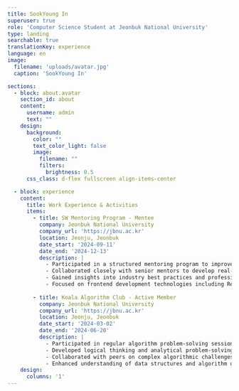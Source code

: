 ```yaml
---
title: SookYoung In
superuser: true
role: 'Computer Science Student at Jeonbuk National University'
type: landing
searchable: true
translationKey: experience
language: en
image:
  filename: 'uploads/avatar.jpg'
  caption: 'SookYoung In'

sections:
  - block: about.avatar
    section_id: about
    content:
      username: admin
      text: ""
    design:
      background:
        color: ""
        text_color_light: false
        image:
          filename: ""
          filters:
            brightness: 0.5
      css_class: d-flex fullscreen align-items-center

  - block: experience
    content:
      title: Work Experience & Activities
      items:
        - title: SW Mentoring Program - Mentee
          company: Jeonbuk National University
          company_url: 'https://jbnu.ac.kr'
          location: Jeonju, Jeonbuk
          date_start: '2024-09-11'
          date_end: '2024-12-13'
          description: |
            - Participated in a structured mentoring program to improve practical skills
            - Collaborated closely with senior mentors to develop real-world programming abilities
            - Gained insights into industry best practices and professional development strategies
            - Focused on frontend development technologies including React and TypeScript
        
        - title: Koala Algorithm Club - Active Member
          company: Jeonbuk National University
          company_url: 'https://jbnu.ac.kr'
          location: Jeonju, Jeonbuk
          date_start: '2024-03-02'
          date_end: '2024-06-20'
          description: |
            - Participated in regular algorithm problem-solving sessions and contests
            - Developed logical thinking and analytical problem-solving skills
            - Collaborated with peers on complex algorithmic challenges
            - Enhanced understanding of data structures and algorithm optimization techniques
    design:
      columns: '1'
---
```


